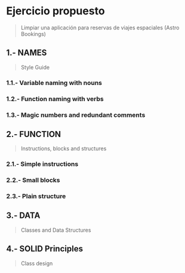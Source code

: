 # Ejercicio propuesto

> Limpiar una aplicación para reservas de viajes espaciales (Astro Bookings)

## 1.- NAMES

> Style Guide

### 1.1.- Variable naming with nouns

### 1.2.- Function naming with verbs

### 1.3.- Magic numbers and redundant comments

## 2.- FUNCTION

> Instructions, blocks and structures

### 2.1.- Simple instructions

### 2.2.- Small blocks

### 2.3.- Plain structure

## 3.- DATA

> Classes and Data Structures

## 4.- SOLID Principles

> Class design

